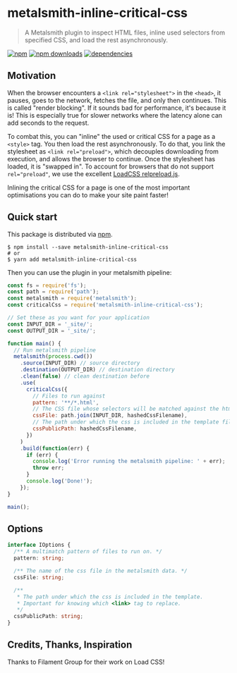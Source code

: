 # metalsmith-inline-critical-css

> A Metalsmith plugin to inspect HTML files, inline used selectors from specified CSS, and load the rest asynchronously.

[![npm](https://badgen.net/npm/v/metalsmith-inline-critical-css)](https://www.npmjs.com/package/metalsmith-inline-critical-css)
[![npm downloads](https://badgen.net/npm/dm/metalsmith-inline-critical-css)](https://www.npmjs.com/package/metalsmith-inline-critical-css)
[![dependencies](https://badgen.net/david/dep/fpapado/metalsmith-inline-critical-css)](https://david-dm.org/fpapado/metalsmith-inline-critical-css)

## Motivation

When the browser encounters a `<link rel="stylesheet">` in the `<head>`, it pauses, goes to the network, fetches the file, and only then continues.
This is called "render blocking".
If it sounds bad for performance, it's because it is!
This is especially true for slower networks where the latency alone can add seconds to the request.

To combat this, you can "inline" the used or critical CSS for a page as a `<style>` tag.
You then load the rest asynchronously.
To do that, you link the stylesheet as `<link rel="preload">`, which decouples downloading from execution, and allows the browser to continue.
Once the stylesheet has loaded, it is "swapped in".
To account for browsers that do not support `rel="preload"`, we use the excellent [LoadCSS relpreload.js](https://github.com/filamentgroup/loadcss).

Inlining the critical CSS for a page is one of the most important optimisations you can do to make your site paint faster!

## Quick start

This package is distributed via [npm](https://www.npmjs.com/get-npm).

```shell
$ npm install --save metalsmith-inline-critical-css
# or
$ yarn add metalsmith-inline-critical-css
```

Then you can use the plugin in your metalsmith pipeline:

```js
const fs = require('fs');
const path = require('path');
const metalsmith = require('metalsmith');
const criticalCss = require('metalsmith-inline-critical-css');

// Set these as you want for your application
const INPUT_DIR = '_site/';
const OUTPUT_DIR = '_site/';

function main() {
  // Run metalsmith pipeline
  metalsmith(process.cwd())
    .source(INPUT_DIR) // source directory
    .destination(OUTPUT_DIR) // destination directory
    .clean(false) // clean destination before
    .use(
      criticalCss({
        // Files to run against
        pattern: '**/*.html',
        // The CSS file whose selectors will be matched against the html
        cssFile: path.join(INPUT_DIR, hashedCssFilename),
        // The path under which the css is included in the template files
        cssPublicPath: hashedCssFilename,
      })
    )
    .build(function(err) {
      if (err) {
        console.log('Error running the metalsmith pipeline: ' + err);
        throw err;
      }
      console.log('Done!');
    });
}

main();
```

## Options

```ts
interface IOptions {
  /** A multimatch pattern of files to run on. */
  pattern: string;

  /** The name of the css file in the metalsmith data. */
  cssFile: string;

  /**
   * The path under which the css is included in the template.
   * Important for knowing which <link> tag to replace.
   */
  cssPublicPath: string;
}
```

## Credits, Thanks, Inspiration

Thanks to Filament Group for their work on Load CSS!
